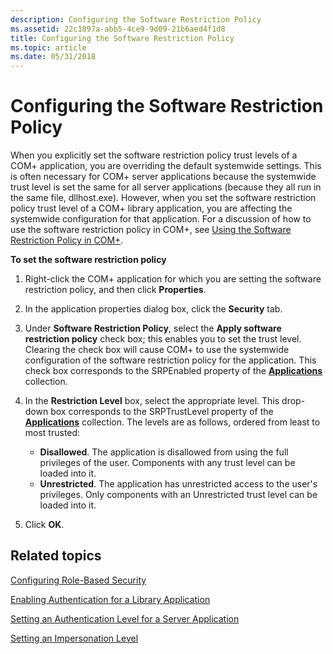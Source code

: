 ```yaml
---
description: Configuring the Software Restriction Policy
ms.assetid: 22c1897a-abb5-4ce9-9d09-21b6aed4f1d8
title: Configuring the Software Restriction Policy
ms.topic: article
ms.date: 05/31/2018
---
```


# Configuring the Software Restriction Policy

When you explicitly set the software restriction policy trust levels of a COM+ application, you are overriding the default systemwide settings. This is often necessary for COM+ server applications because the systemwide trust level is set the same for all server applications (because they all run in the same file, dllhost.exe). However, when you set the software restriction policy trust level of a COM+ library application, you are affecting the systemwide configuration for that application. For a discussion of how to use the software restriction policy in COM+, see [Using the Software Restriction Policy in COM+](using-the-software-restriction-policy-in-com-.md).

**To set the software restriction policy**

1.  Right-click the COM+ application for which you are setting the software restriction policy, and then click **Properties**.

2.  In the application properties dialog box, click the **Security** tab.

3.  Under **Software Restriction Policy**, select the **Apply software restriction policy** check box; this enables you to set the trust level. Clearing the check box will cause COM+ to use the systemwide configuration of the software restriction policy for the application. This check box corresponds to the SRPEnabled property of the [**Applications**](applications.md) collection.

4.  In the **Restriction Level** box, select the appropriate level. This drop-down box corresponds to the SRPTrustLevel property of the [**Applications**](applications.md) collection. The levels are as follows, ordered from least to most trusted:

    -   **Disallowed**. The application is disallowed from using the full privileges of the user. Components with any trust level can be loaded into it.
    -   **Unrestricted**. The application has unrestricted access to the user's privileges. Only components with an Unrestricted trust level can be loaded into it.

5.  Click **OK**.

## Related topics

<dl> <dt>

[Configuring Role-Based Security](configuring-role-based-security.md)
</dt> <dt>

[Enabling Authentication for a Library Application](enabling-authentication-for-a-library-application.md)
</dt> <dt>

[Setting an Authentication Level for a Server Application](setting-an-authentication-level-for-a-server-application.md)
</dt> <dt>

[Setting an Impersonation Level](setting-an-impersonation-level.md)
</dt> </dl>

 

 




